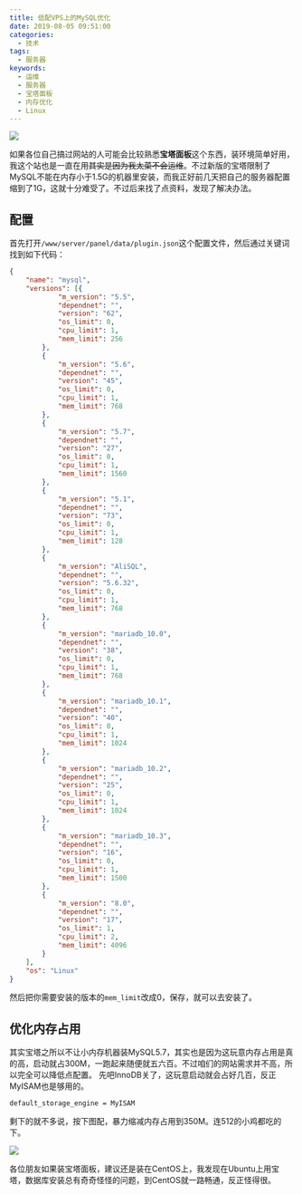 ```yaml
---
title: 低配VPS上的MySQL优化
date: 2019-08-05 09:51:00
categories: 
  - 技术
tags:
  - 服务器
keywords: 
  - 运维
  - 服务器
  - 宝塔面板
  - 内存优化
  - Linux
---
```


![](https://i.imgur.com/qTnthAr.gif)

如果各位自己搞过网站的人可能会比较熟悉**宝塔面板**这个东西，装环境简单好用，我这个站也是一直在用~~其实是因为我太菜不会运维~~。不过新版的宝塔限制了MySQL不能在内存小于1.5G的机器里安装，而我正好前几天把自己的服务器配置缩到了1G，这就十分难受了。不过后来找了点资料，发现了解决办法。

<!-- 此处应有新宝岛配乐。 -->

<!-- <audio controls="controls" autoplay loop src="/music/サカナクション-新宝島.mp3" style="width:100%"></audio> -->

## 配置
首先打开`/www/server/panel/data/plugin.json`这个配置文件，然后通过关键词找到如下代码：

```json
{
    "name": "mysql",
    "versions": [{
            "m_version": "5.5",
            "dependnet": "",
            "version": "62",
            "os_limit": 0,
            "cpu_limit": 1,
            "mem_limit": 256
        },
        {
            "m_version": "5.6",
            "dependnet": "",
            "version": "45",
            "os_limit": 0,
            "cpu_limit": 1,
            "mem_limit": 768
        },
        {
            "m_version": "5.7",
            "dependnet": "",
            "version": "27",
            "os_limit": 0,
            "cpu_limit": 1,
            "mem_limit": 1560
        },
        {
            "m_version": "5.1",
            "dependnet": "",
            "version": "73",
            "os_limit": 0,
            "cpu_limit": 1,
            "mem_limit": 128
        },
        {
            "m_version": "AliSQL",
            "dependnet": "",
            "version": "5.6.32",
            "os_limit": 0,
            "cpu_limit": 1,
            "mem_limit": 768
        },
        {
            "m_version": "mariadb_10.0",
            "dependnet": "",
            "version": "38",
            "os_limit": 0,
            "cpu_limit": 1,
            "mem_limit": 768
        },
        {
            "m_version": "mariadb_10.1",
            "dependnet": "",
            "version": "40",
            "os_limit": 0,
            "cpu_limit": 1,
            "mem_limit": 1024
        },
        {
            "m_version": "mariadb_10.2",
            "dependnet": "",
            "version": "25",
            "os_limit": 0,
            "cpu_limit": 1,
            "mem_limit": 1024
        },
        {
            "m_version": "mariadb_10.3",
            "dependnet": "",
            "version": "16",
            "os_limit": 0,
            "cpu_limit": 1,
            "mem_limit": 1500
        },
        {
            "m_version": "8.0",
            "dependnet": "",
            "version": "17",
            "os_limit": 1,
            "cpu_limit": 2,
            "mem_limit": 4096
        }
    ],
    "os": "Linux"
}
```
然后把你需要安装的版本的`mem_limit`改成0，保存，就可以去安装了。

## 优化内存占用
其实宝塔之所以不让小内存机器装MySQL5.7，其实也是因为这玩意内存占用是真的高，启动就占300M，一跑起来随便就五六百。不过咱们的网站需求并不高，所以完全可以降低点配置。
先吧InnoDB关了，这玩意启动就会占好几百，反正MyISAM也是够用的。

```
default_storage_engine = MyISAM
```

剩下的就不多说，按下图配，暴力缩减内存占用到350M。连512的小鸡都吃的下。

![](https://i.imgur.com/8v97uLe.jpg)


各位朋友如果装宝塔面板，建议还是装在CentOS上，我发现在Ubuntu上用宝塔，数据库安装总有奇奇怪怪的问题，到CentOS就一路畅通，反正怪得很。

